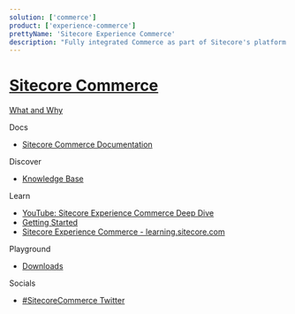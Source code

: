 ```yaml
---
solution: ['commerce']
product: ['experience-commerce']
prettyName: 'Sitecore Experience Commerce'
description: "Fully integrated Commerce as part of Sitecore's platform DXP"
---
```


# [Sitecore Commerce]()

[What and Why]()

Docs

- [Sitecore Commerce Documentation](https://doc.sitecore.com/en/developers/101/xc/)

Discover

- [Knowledge Base]()

Learn

- [YouTube: Sitecore Experience Commerce Deep Dive](https://www.youtube.com/watch?v=T0cn3yBbRro&list=PL1jJVFm_lGny-vqNPTv3VdBA_o31-Tq94)
- [Getting Started](https://doc.sitecore.com/en/developers/101/sitecore-experience-commerce/getting-started-with-development.html)
- [Sitecore Experience Commerce - learning.sitecore.com](https://learning.sitecore.com/pathway/sitecore-experience-commerce)

Playground

- [Downloads](https://dev.sitecore.net/Downloads/Sitecore_Commerce.aspx)

Socials

- [#SitecoreCommerce Twitter](https://twitter.com/search?q=%23sitecorecommerce&src=typed_query&f=live)
